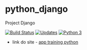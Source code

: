 # python_django
Project Django

[![Build Status](https://www.travis-ci.com/Marco-25/python_django.svg?branch=main)](https://www.travis-ci.com/Marco-25/python_django)
[![Updates](https://pyup.io/repos/github/Marco-25/python_django/shield.svg)](https://pyup.io/repos/github/Marco-25/python_django/)
[![Python 3](https://pyup.io/repos/github/Marco-25/python_django/python-3-shield.svg)](https://pyup.io/repos/github/Marco-25/python_django/)

- link do site - [app training python](https://apptrainingpython.herokuapp.com/)
